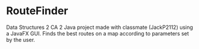 # RouteFinder
Data Structures 2 CA 2
Java project made with classmate (JackP2112) using a JavaFX GUI.
Finds the best routes on a map according to parameters set by the user.

